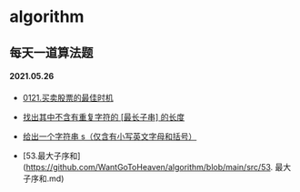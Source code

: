 # algorithm
   
## 每天一道算法题

#### 2021.05.26

- [0121.买卖股票的最佳时机](https://github.com/WantGoToHeaven/algorithm/blob/main/src/0121.shares.md)
- [找出其中不含有重复字符的 [最长子串] 的长度](https://github.com/WantGoToHeaven/algorithm/blob/main/src/repeat-string.md)

- [给出一个字符串 s（仅含有小写英文字母和括号）](https://github.com/WantGoToHeaven/algorithm/blob/main/src/1190.反转每对括号中的子串.md)

- [53.最大子序和](https://github.com/WantGoToHeaven/algorithm/blob/main/src/53. 最大子序和.md)